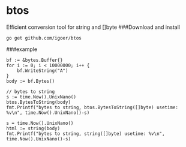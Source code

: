 # btos
 Efficient conversion tool for string and []byte
###Download and install
```
go get github.com/igoer/btos
```
###example
```
bf := &bytes.Buffer{}
for i := 0; i < 10000000; i++ {
	bf.WriteString("A")
}
body := bf.Bytes()

// bytes to string
s := time.Now().UnixNano()
btos.BytesToString(body)
fmt.Printf("bytes to string, btos.BytesToString([]byte) usetime: %v\n", time.Now().UnixNano()-s)

s = time.Now().UnixNano()
html := string(body)
fmt.Printf("bytes to string, string([]byte) usetime: %v\n", time.Now().UnixNano()-s)
```
